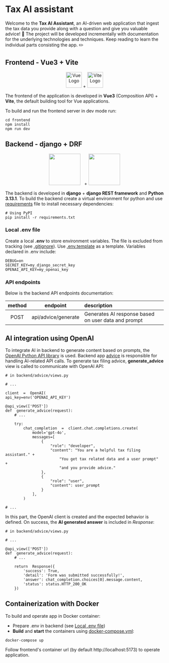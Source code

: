 # Tax AI assistant

Welcome to the **Tax AI Assistant**, an AI-driven web application that ingest the tax data you provide along with a question and give you valuable advice! :rocket: The project will be developed incrementally with documentation for the underlying technologies and techniques. Keep reading to learn the individual parts consisting the app. :pencil2:

## Frontend - Vue3 + Vite

<p align="center">
<img src="https://vuejs.org/images/logo.png" alt="Vue Logo" width="50" height="50"> + <img src="https://vite.dev/logo.svg" alt="Vite Logo" width="50">
</p>

The frontend of the application is developed in **Vue3** (Composition API) + **Vite**, the default building tool for Vue applications.

To build and run the frontend server in dev mode run:

```
cd frontend
npm install
npm run dev
```

## Backend - django + DRF

<p align="center"><img src="https://static.djangoproject.com/img/logos/django-logo-negative.svg" width="100"> &nbsp + <img src="https://www.django-rest-framework.org/img/logo.png" width="100">
</p>

The backend is developed in **django** + **django REST framework** and **Python 3.13.1**. To build the backend create a virtual environment for python and use [requirements](./backend/requirements.txt) file to install necessary dependencies:

```
# Using PyPI
pip install -r requirements.txt
```

### Local .env file

Create a local **.env** to store environment variables. The file is excluded from tracking (see [.gitignore](./backend/.gitignore)). Use [.env.template](./backend/.env.template) as a template. Variables declared in .env include:

```
DEBUG=on
SECRET_KEY=my_django_secret_key
OPENAI_API_KEY=my_openai_key
```

### API endpoints

Below is the backend API endpoints documentation:

| method |      endpoint       | description                                         |
| :----: | :-----------------: | :-------------------------------------------------- |
|  POST  | api/advice/generate | Generates AI response based on user data and prompt |

## AI integration using OpenAI

To integrate AI in backend to generate content based on prompts, the [OpenAI Python API library](https://github.com/openai/openai-python) is used. Backend app [advice](./backend/advice) is responsible for handling AI-related API calls. To generate tax filing advice, **generate_advice** view is called to communicate with OpenAI API:

```
# in backend/advice/views.py

# ...

client  =  OpenAI(
api_key=env('OPENAI_API_KEY')

@api_view(['POST'])
def  generate_advice(request):
    # ...

    try:
        chat_completion  =  client.chat.completions.create(
            model='gpt-4o',
            messages=[
                {
                    "role": "developer",
                    "content": "You are a helpful tax filing assistant." +
                        "You get tax related data and a user prompt"  +
                        "and you provide advice."
                },
                {
                    "role": "user",
                    "content": user_prompt
                }
            ],
        )

# ...
```

In this part, the OpenAI client is created and the expected behavior is defined. On success, the **AI generated answer** is included in _Response_:

```
# in backend/advice/views.py

# ...

@api_view(['POST'])
def  generate_advice(request):
    # ...

    return  Response({
        'success': True,
        'detail': 'Form was submitted successfully!',
        'answer': chat_completion.choices[0].message.content,
        'status': status.HTTP_200_OK
    })
```

## Containerization with Docker

To build and operate app in Docker container:

- Prepare .env in backend (see [Local .env file](#local-.env-file))
- **Build** and **start** the containers using [docker-compose.yml](./docker-compose.yml):

```
docker-compose up
```

Follow frontend's container url (by default http://localhost:5173) to operate application.
